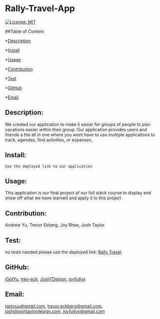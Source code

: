 
 
# Rally-Travel-App

[![License: MIT](https://img.shields.io/badge/License-MIT-yellow.svg)](https://opensource.org/licenses/MIT)

##Table of Content

*[Description](#description)

*[Install](#install)

*[Usage](#usage)

*[Contribution](#contribution)

*[Test](#test)

*[GitHub](#github)

*[Email](#email)

## Description: 
We created our application to make it easier for groups of people to plan vacations easier within their group. Our application provides users and friends a the all in one where you wont have to use multiple  applications to track, agendas, find activities, or expenses.

## Install:

```
Use the deployed link to our application
```

## Usage:
This applicaiton is our final project of our full stack course to display and show off what we have learned and apply it to this project

## Contribution:
Andrew Yu,  Trevor Ekberg, Joy Rhee, Josh Taylor

## Test:
no tests needed please use the deployed link: [Rally Travel](https://rally-travel.herokuapp.com/)

## GitHub:
[iGotYu](https://github.com/iGotYu),
[trev-eck](https://github.com/trev-eck),
[JoshTDesign](https://github.com/JoshTDesign),
[joyfullyx](https://github.com/joyfullyx)

## Email:
[igotyuu@gmail.com](mailto:igotyuu@gmail.com),
[trevor.eckberg@gmail.com](mailtotrevor.eckberg@gmail.com),
[josh@joshtaylordesign.com](mailto:josh@joshtaylordesign.com),
[joyfullyx@gmail.com](mailto:joyfullyx@gmail.com)
